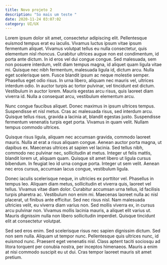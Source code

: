 ```yaml
---
title: Novo projeto 2
description: "So mais um teste "
date: 2020-11-24 03:07:02
category: UI/UX
---
```

<!--StartFragment-->

Lorem ipsum dolor sit amet, consectetur adipiscing elit. Pellentesque euismod tempus erat eu iaculis. Vivamus luctus ipsum vitae ipsum fermentum aliquet. Vivamus volutpat tellus eu nulla consectetur, quis elementum nisl rhoncus. Curabitur ultrices augue non est condimentum, id porta ante dictum. In id eros vel dui congue congue. Sed malesuada, sem non posuere interdum, velit diam tempus magna, id aliquet quam ligula vitae mi. Quisque nec nibh fermentum, malesuada ligula id, dictum arcu. Nulla eget scelerisque sem. Fusce blandit ipsum ac neque molestie semper. Phasellus eget odio risus. In urna libero, aliquam nec mauris vel, ultrices interdum odio. In auctor turpis ac tortor pulvinar, vel tincidunt est dictum. Vestibulum in auctor lorem. Mauris egestas arcu risus, quis laoreet diam viverra id. Nulla a consequat arcu, vestibulum elementum arcu.

Nunc congue faucibus aliquet. Donec maximus in ipsum ultrices tempus. Suspendisse et nisl metus. Cras ac malesuada risus, sed interdum arcu. Quisque tellus risus, gravida a lacinia at, blandit egestas justo. Suspendisse fermentum venenatis turpis eget porta. Vivamus in quam velit. Nullam tempus commodo ultrices.

Quisque risus ligula, aliquam nec accumsan gravida, commodo laoreet mauris. Nulla at erat a risus aliquam congue. Aenean auctor porta magna, ut dapibus ex. Maecenas ultrices at sapien vel lacinia. Sed tellus nibh, commodo nec pulvinar nec, sollicitudin at metus. Integer ut felis mattis, blandit lorem ut, aliquam quam. Quisque sit amet libero ut ligula cursus bibendum. In feugiat leo id urna congue porta. Integer ut sem velit. Aenean nec eros cursus, accumsan lacus congue, vestibulum ligula.

Donec iaculis scelerisque neque, in ultricies ex porttitor vel. Phasellus in tempus leo. Aliquam diam metus, sollicitudin et viverra quis, laoreet vel tellus. Vivamus vitae diam dolor. Curabitur accumsan urna tellus, id facilisis turpis pharetra ac. Vestibulum non enim mi. Maecenas laoreet nulla ac nisl placerat, ut finibus ante efficitur. Sed nec risus nisl. Nam malesuada ultricies velit, eu viverra diam varius non. Sed mollis viverra ex, in cursus arcu pulvinar non. Vivamus mollis lacinia mauris, a aliquet elit varius ut. Mauris dignissim nulla non libero sollicitudin imperdiet. Quisque tincidunt elit at consectetur volutpat.

Sed sed eros enim. Sed scelerisque risus nec sapien dignissim dictum. Sed non sem nulla. Aliquam ut tempor nunc. Pellentesque quis ultrices nunc, id euismod nunc. Praesent eget venenatis nisl. Class aptent taciti sociosqu ad litora torquent per conubia nostra, per inceptos himenaeos. Mauris a enim at nisi commodo suscipit eu ut dui. Cras tempor laoreet mauris sit amet pretium.

<!--EndFragment-->